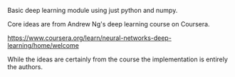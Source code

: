 Basic deep learning module using just python and numpy.

Core ideas are from Andrew Ng's deep learning course on Coursera.

https://www.coursera.org/learn/neural-networks-deep-learning/home/welcome

While the ideas are certainly from the course the implementation is entirely the authors.




